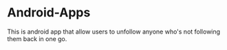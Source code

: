 # Android-Apps
This is android app that allow users to unfollow anyone who's not following them back in one go.
